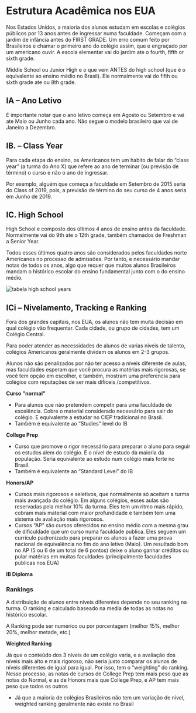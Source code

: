 # Estrutura Acadêmica nos EUA
 
Nos Estados Unidos, a maioria dos alunos estudam em escolas e colégios públicos por 13 anos antes de ingressar numa faculdade.  Começam com a jardim de infância antes do FIRST GRADE.  Um erro comum feito por Brasileiros e chamar o primeiro ano do colégio assim, que e engraçado por um americano ouvir.  A escola elementar vai do jardim ate o fourth, fifth or sixth grade. 
 
 
Middle School ou Junior High e o que vem ANTES do high school (que é o equivalente ao ensino médio no Brasil). Ele normalmente vai do fifth ou sixth grade ate ou 8th grade.
 
## IA – Ano Letivo

É importante notar que o ano letivo começa em Agosto ou Setembro e vai ate Maio ou Junho cada ano. Não segue o modelo brasileiro que vai de Janeiro a Dezembro.
 
## IB. – Class Year

Para cada etapa do ensino, os Americanos tem um habito de falar do “class year” (a turma do Ano X) que refere ao ano de terminar (ou previsão de término) o curso e não o ano de ingressar.
 
Por exemplo, alguém que começa a faculdade em Setembro de 2015 seria do Class of 2019, pois, a previsão de término do seu curso de 4 anos seria em Junho de 2019.
 
## IC. High School
 
High School e composto dos últimos 4 anos de ensino antes da faculdade. Normalmente vai do 9th ate o 12th grade, também chamados de Freshman a Senior Year.
 
Todos esses últimos quatro anos são considerados pelos faculdades norte Americanos no processo de admissões. Por tanto, e necessário mandar notas de todos os anos, algo que requer que muitos alunos Brasileiros mandam o histórico escolar do ensino fundamental junto com o do ensino médio.

![tabela high school years](http://i.imgur.com/D87ZxEd.png)

## ICi – Nivelamento, Tracking e Ranking

Fora dos grandes capitais, nos EUA, os alunos não tem muita decisão em qual colégio vão frequentar. Cada cidade, ou grupo de cidades, tem um Colégio Central.
 
Para poder atender as necessidades de alunos de varias níveis de talento, colégios Americanos geralmente dividem os alunos em 2-3 grupos.

Alunos não são penalizados por não ter acesso a níveis diferente de aulas, mas faculdades esperam que você procura as matérias mais rigorosas, se você tem opção em escolher, e também, mostram uma preferencia para colégios com reputações de ser mais difíceis /competitivos.

**Curso "normal"**
- Para alunos que não pretendem competir para uma faculdade de excelência.  Cobre o material considerado necessário para sair do colégio. E equivalente a estudar no CIEP tradicional no Brasil.
- Também é equivalente ao “Studies” level do IB

**College Prep**
- Curso que promove o rigor necessário para preparar o aluno para seguir os estudos alem do colégio.  E o nível de estudo da maioria da população.  Seria equivalente ao estudo num colégio mais forte no Brasil.
- Também é equivalente ao “Standard Level” do IB

**Honors/AP**
- Cursos mais rigorosos e seletivos, que normalmente só aceitam a turma mais avançada do colégio.  Em alguns colégios, esses aulas são reservadas pela melhor 10% da turma.  Eles tem um ritmo mais rápido, cobram mais material com maior profundidade e também tem uma sistema de avaliação mais rigorosos.
- Cursos “AP” são cursos oferecidos no ensino médio com a mesma grau de dificuldade que um curso numa faculdade publica.  Eles seguem um currículo padronizado para preparar os alunos a fazer uma prova nacional de equivalência no fim do ano letivo (Maio). Um resultado bom no AP (5 ou 6 de um total de 6 pontos) deixe o aluno ganhar créditos ou pular matérias em muitas faculdades (principalmente faculdades publicas nos EUA)

**IB Diploma**

### **Rankings**

A distribuição de alunos entre níveis diferentes depende no seu ranking na turma.  O ranking e calculado baseado na media de todas as notas no histórico escolar.
 
A Ranking pode ser numérico ou por porcentagem (melhor 15%, melhor 20%, melhor metade, etc.)
 
**Weighted Ranking**

Já que o conteúdo dos 3 níveis de um colégio varia, e a avaliação dos níveis mais alto e mais rigoroso, não seria justo comparar os alunos de níveis diferentes de igual para igual.  Por isso, tem o “weighting” do ranking.  Nesse processo, as notas de cursos de College Prep tem mais peso que as notas do Normal, e as de Honors mais que College Prep, e AP tem mais peso que todos os outros
 
- Já que a maioria de colégios Brasileiros não tem um variação de nível, weighted ranking geralmente não existe no Brasil

